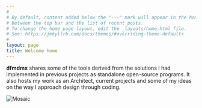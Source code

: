 ```yaml
---
#
# By default, content added below the "---" mark will appear in the home page
# between the top bar and the list of recent posts.
# To change the home page layout, edit the _layouts/home.html file.
# See: https://jekyllrb.com/docs/themes/#overriding-theme-defaults
#
layout: page
title: Welcome home
---
```


**dfmdmx** shares some of the tools derived from the solutions I had implemented in previous projects as standalone open-source programs. It also hosts my work as an Architect, current projects and some of my ideas on the way I approach design through coding.

![Mosaic](https://lh3.googleusercontent.com/pw/ACtC-3cNSC0OY6pWrMiF2EUrp8zE_yIY1ttr7_4Bb8RhLhE_LiYmBnwxIqYBXlm13PvtLbLpBrJda-20ndriUGWabdRyN3mtVmWTa0QGkchWo0IOVSlijspuvUWH9HKyvfoK-V6nN1w655quHqxD7AvdtiUIqQ=w1848-h798-no?authuser=1)
